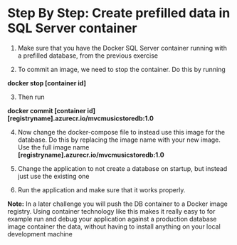 # Step By Step: Create prefilled data in SQL Server container #

1. Make sure that you have the Docker SQL Server container running with a prefilled database, from the previous exercise 

2. To commit an image, we need to stop the container. Do this by running 

**docker stop [container id]**

3. Then run 

**docker commit [container id] [registryname].azurecr.io/mvcmusicstoredb:1.0**

4. Now change the docker-compose file to instead use this image for the database. Do this by replacing the image name with your new image. Use the full image name **[registryname].azurecr.io/mvcmusicstoredb:1.0**

5. Change the application to not create a database on startup, but instead just use the existing one

6. Run the application and make sure that it works properly. 

**Note:** 
In a later challenge you will push the DB container to a Docker image registry. Using container technology like this makes it really easy to for example run and debug your application against a production database image container the data, without having to install anything on your local development machine
